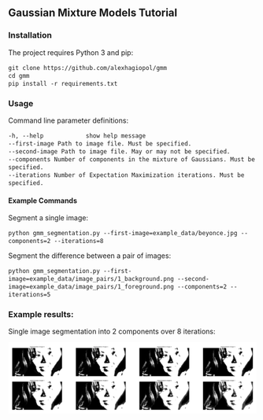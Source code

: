 ## Gaussian Mixture Models Tutorial

### Installation
The project requires Python 3 and pip: 

    git clone https://github.com/alexhagiopol/gmm
    cd gmm
    pip install -r requirements.txt

### Usage
Command line parameter definitions:

    -h, --help            show help message
    --first-image Path to image file. Must be specified.
    --second-image Path to image file. May or may not be specified.
    --components Number of components in the mixture of Gaussians. Must be specified.
    --iterations Number of Expectation Maximization iterations. Must be specified.

#### Example Commands
Segment a single image:

    python gmm_segmentation.py --first-image=example_data/beyonce.jpg --components=2 --iterations=8

Segment the difference between a pair of images:

    python gmm_segmentation.py --first-image=example_data/image_pairs/1_background.png --second-image=example_data/image_pairs/1_foreground.png --components=2 --iterations=5

### Example results:
Single image segmentation into 2 components over 8 iterations:
    
![example_results](example_data/example_results.png)
